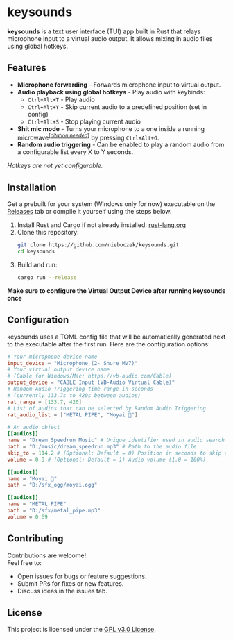 # keysounds
**keysounds** is a text user interface (TUI) app built in Rust that relays microphone input to a virtual audio output.
It allows mixing in audio files using global hotkeys.

## Features
- **Microphone forwarding** - Forwards microphone input to virtual output.
- **Audio playback using global hotkeys** - Play audio with keybinds:
  - `Ctrl+Alt+T` - Play audio
  - `Ctrl+Alt+Y` - Skip current audio to a predefined position (set in config)
  - `Ctrl+Alt+S` - Stop playing current audio
- **Shit mic mode** - Turns your microphone to a one inside a running microwave<sup title="this is a joke btw">[_[citation needed]()_]</sup> by pressing `Ctrl+Alt+G`.
- **Random audio triggering** - Can be enabled to play a random audio from a configurable list every X to Y seconds.

_Hotkeys are not yet configurable._

## Installation
Get a prebuilt for your system (Windows only for now) executable on the [Releases](https://github.com/nieboczek/keysounds/releases) tab or compile it yourself using the steps below.

1. Install Rust and Cargo if not already installed: [rust-lang.org](https://www.rust-lang.org/tools/install)
2. Clone this repository:
   ```sh
   git clone https://github.com/nieboczek/keysounds.git
   cd keysounds
   ```
3. Build and run:
   ```sh
   cargo run --release
   ```

**Make sure to configure the Virtual Output Device after running keysounds once**

## Configuration
keysounds uses a TOML config file that will be automatically generated next to the executable after the first run. Here are the configuration options:
```toml
# Your microphone device name
input_device = "Microphone (2- Shure MV7)"
# Your virtual output device name
# (Cable for Windows/Mac: https://vb-audio.com/Cable)
output_device = "CABLE Input (VB-Audio Virtual Cable)"
# Random Audio Triggering time range in seconds
# (currently 133.7s to 420s between audios)
rat_range = [133.7, 420]
# List of audios that can be selected by Random Audio Triggering
rat_audio_list = ["METAL PIPE", "Moyai 🗿"]

# An audio object
[[audios]]
name = "Dream Speedrun Music" # Unique identifier used in audio search
path = "D:/music/dream_speedrun.mp3" # Path to the audio file
skip_to = 114.2 # (Optional; Default = 0) Position in seconds to skip to
volume = 0.9 # (Optional; Default = 1) Audio volume (1.0 = 100%)

[[audios]]
name = "Moyai 🗿"
path = "D:/sfx_ogg/moyai.ogg"

[[audios]]
name = "METAL PIPE"
path = "D:/sfx/metal_pipe.mp3"
volume = 0.69
```

## Contributing
Contributions are welcome!  
Feel free to:
- Open issues for bugs or feature suggestions.
- Submit PRs for fixes or new features.
- Discuss ideas in the issues tab.

## License
This project is licensed under the [GPL v3.0 License](https://github.com/nieboczek/keysounds/blob/master/LICENSE).
